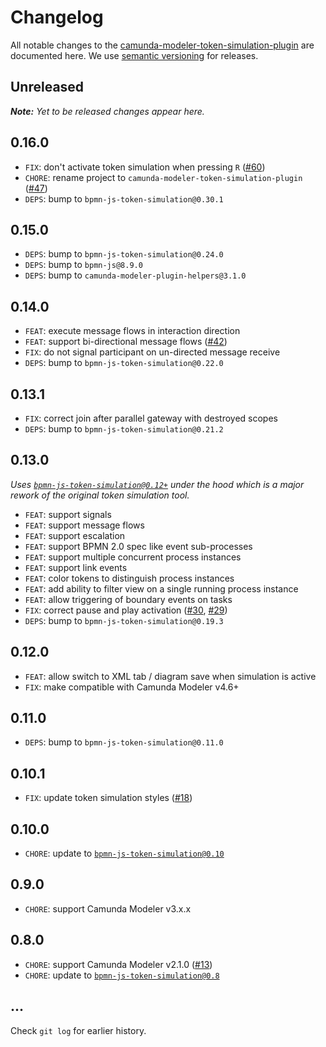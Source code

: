 # Changelog

All notable changes to the [camunda-modeler-token-simulation-plugin](https://github.com/camunda/camunda-modeler-token-simulation-plugin/blob/master/CHANGELOG.md) are documented here. We use [semantic versioning](http://semver.org/) for releases.

## Unreleased

___Note:__ Yet to be released changes appear here._

## 0.16.0

* `FIX`: don't activate token simulation when pressing `R` ([#60](https://github.com/camunda/camunda-modeler-token-simulation-plugin/issues/60))
* `CHORE`: rename project to `camunda-modeler-token-simulation-plugin` ([#47](https://github.com/camunda/camunda-modeler-token-simulation-plugin/issues/47))
* `DEPS`: bump to `bpmn-js-token-simulation@0.30.1`

## 0.15.0

* `DEPS`: bump to `bpmn-js-token-simulation@0.24.0`
* `DEPS`: bump to `bpmn-js@8.9.0`
* `DEPS`: bump to `camunda-modeler-plugin-helpers@3.1.0`

## 0.14.0

* `FEAT`: execute message flows in interaction direction
* `FEAT`: support bi-directional message flows ([#42](https://github.com/bpmn-io/bpmn-js-token-simulation-plugin/issues/42))
* `FIX`: do not signal participant on un-directed message receive
* `DEPS`: bump to `bpmn-js-token-simulation@0.22.0`

## 0.13.1

* `FIX`: correct join after parallel gateway with destroyed scopes
* `DEPS`: bump to `bpmn-js-token-simulation@0.21.2`

## 0.13.0

_Uses [`bpmn-js-token-simulation@0.12+`](https://github.com/bpmn-io/bpmn-js-token-simulation/blob/master/CHANGELOG.md#0120) under the hood which is a major rework of the original token simulation tool._

* `FEAT`: support signals
* `FEAT`: support message flows
* `FEAT`: support escalation
* `FEAT`: support BPMN 2.0 spec like event sub-processes
* `FEAT`: support multiple concurrent process instances
* `FEAT`: support link events
* `FEAT`: color tokens to distinguish process instances
* `FEAT`: add ability to filter view on a single running process instance
* `FEAT`: allow triggering of boundary events on tasks
* `FIX`: correct pause and play activation ([#30](https://github.com/bpmn-io/bpmn-js-token-simulation-plugin/issues/30), [#29](https://github.com/bpmn-io/bpmn-js-token-simulation-plugin/issues/29))
* `DEPS`: bump to `bpmn-js-token-simulation@0.19.3`

## 0.12.0

* `FEAT`: allow switch to XML tab / diagram save when simulation is active
* `FIX`: make compatible with Camunda Modeler v4.6+

## 0.11.0

* `DEPS`: bump to `bpmn-js-token-simulation@0.11.0`

## 0.10.1

* `FIX`: update token simulation styles ([#18](https://github.com/bpmn-io/bpmn-js-token-simulation-plugin/issues/18))

## 0.10.0

* `CHORE`: update to [`bpmn-js-token-simulation@0.10`](https://github.com/bpmn-io/bpmn-js-token-simulation/blob/master/CHANGELOG.md#0100)

## 0.9.0

* `CHORE`: support Camunda Modeler v3.x.x

## 0.8.0

* `CHORE`: support Camunda Modeler v2.1.0 ([#13](https://github.com/bpmn-io/bpmn-js-token-simulation-plugin/pull/13))
* `CHORE`: update to [`bpmn-js-token-simulation@0.8`](https://github.com/bpmn-io/bpmn-js-token-simulation/blob/master/CHANGELOG.md#080)

## ...

Check `git log` for earlier history.
